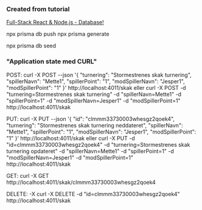 ### Created from tutorial
[Full-Stack React & Node.js - Database!](https://dev.to/neohed/full-stack-react-nodejs-database-3c3l)

npx prisma db push
npx prisma generate

npx prisma db seed

### "Application state med CURL"
POST: 
curl -X POST --json '{ "turnering": "Stormestrenes skak turnering", "spillerNavn": "Mette1", "spillerPoint": "1", "modSpillerNavn": "Jesper1", "modSpillerPoint": "1" }' http://localhost:4011/skak
eller
curl -X POST -d "turnering=Stormestrenes skak turnering" -d "spillerNavn=Mette1" -d "spillerPoint=1" -d "modSpillerNavn=Jesper1" -d "modSpillerPoint=1" http://localhost:4011/skak

PUT:
curl -X PUT --json '{ "id": "clmmm33730003whesgz2qoek4", "turnering": "Stormestrenes skak turnering neddateret", "spillerNavn": "Mette1", "spillerPoint": "1", "modSpillerNavn": "Jesper1", "modSpillerPoint": "1" }' http://localhost:4011/skak
eller
curl -X PUT -d "id=clmmm33730003whesgz2qoek4" -d "turnering=Stormestrenes skak turnering opdateret" -d "spillerNavn=Mette1" -d "spillerPoint=1" -d "modSpillerNavn=Jesper1" -d "modSpillerPoint=1" http://localhost:4011/skak

GET: 
curl -X GET http://localhost:4011/skak/clmmm33730003whesgz2qoek4

DELETE: -X
curl -X DELETE -d "id=clmmm33730003whesgz2qoek4" http://localhost:4011/skak